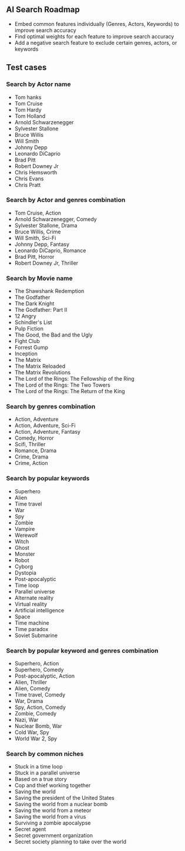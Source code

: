 ## AI Search Roadmap
- Embed common features individually (Genres, Actors, Keywords) to improve search accuracy
- Find optimal weights for each feature to improve search accuracy
- Add a negative search feature to exclude certain genres, actors, or keywords

## Test cases

### Search by Actor name
- Tom hanks
- Tom Cruise
- Tom Hardy
- Tom Holland
- Arnold Schwarzenegger
- Sylvester Stallone
- Bruce Willis
- Will Smith
- Johnny Depp
- Leonardo DiCaprio
- Brad Pitt
- Robert Downey Jr
- Chris Hemsworth
- Chris Evans
- Chris Pratt

### Search by Actor and genres combination
- Tom Cruise, Action
- Arnold Schwarzenegger, Comedy
- Sylvester Stallone, Drama
- Bruce Willis, Crime
- Will Smith, Sci-Fi
- Johnny Depp, Fantasy
- Leonardo DiCaprio, Romance
- Brad Pitt, Horror
- Robert Downey Jr, Thriller

### Search by Movie name
- The Shawshank Redemption
- The Godfather
- The Dark Knight
- The Godfather: Part II
- 12 Angry
- Schindler's List
- Pulp Fiction
- The Good, the Bad and the Ugly
- Fight Club
- Forrest Gump
- Inception
- The Matrix
- The Matrix Reloaded
- The Matrix Revolutions
- The Lord of the Rings: The Fellowship of the Ring
- The Lord of the Rings: The Two Towers
- The Lord of the Rings: The Return of the King

### Search by genres combination
- Action, Adventure
- Action, Adventure, Sci-Fi
- Action, Adventure, Fantasy
- Comedy, Horror
- Scifi, Thriller
- Romance, Drama
- Crime, Drama
- Crime, Action

### Search by popular keywords
- Superhero
- Alien
- Time travel
- War
- Spy
- Zombie
- Vampire
- Werewolf
- Witch
- Ghost
- Monster
- Robot
- Cyborg
- Dystopia
- Post-apocalyptic
- Time loop
- Parallel universe
- Alternate reality
- Virtual reality
- Artificial intelligence
- Space
- Time machine
- Time paradox
- Soviet Submarine

### Search by popular keyword and genres combination
- Superhero, Action
- Superhero, Comedy
- Post-apocalyptic, Action
- Alien, Thriller
- Alien, Comedy
- Time travel, Comedy
- War, Drama
- Spy, Action, Comedy
- Zombie, Comedy
- Nazi, War
- Nuclear Bomb, War
- Cold War, Spy
- World War 2, Spy

### Search by common niches
- Stuck in a time loop
- Stuck in a parallel universe
- Based on a true story
- Cop and thief working together
- Saving the world
- Saving the president of the United States
- Saving the world from a nuclear bomb
- Saving the world from a meteor
- Saving the world from a virus
- Surviving a zombie apocalypse
- Secret agent
- Secret government organization
- Secret society planning to take over the world

